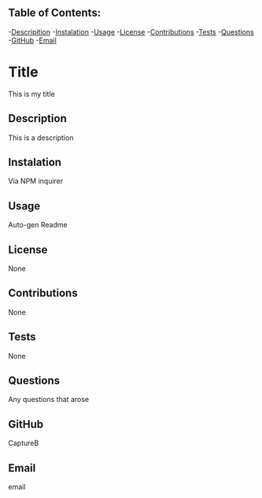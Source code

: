 ## Table of Contents: 
-[Descripition](#Description)
    -[Instalation](#Instalation)
    -[Usage](#Usage)
    -[License](#License)
    -[Contributions](#Contributions)
    -[Tests](#Tests)
    -[Questions](#Questions)
    -[GitHub](#GitHub)
    -[Email](#Email)
    
#  Title 
This is my title

##  Description
This is a description

## Instalation
Via NPM inquirer

## Usage
Auto-gen Readme

## License
None

## Contributions
None

## Tests
None

## Questions
Any questions that arose

## GitHub 
CaptureB

## Email
email